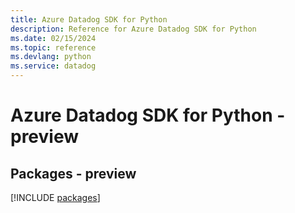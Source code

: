 ```yaml
---
title: Azure Datadog SDK for Python
description: Reference for Azure Datadog SDK for Python
ms.date: 02/15/2024
ms.topic: reference
ms.devlang: python
ms.service: datadog
---
```

# Azure Datadog SDK for Python - preview
## Packages - preview
[!INCLUDE [packages](datadog-index.md)]